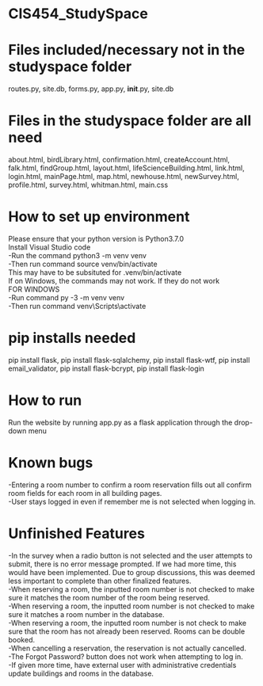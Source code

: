 # CIS454_StudySpace
# Files included/necessary not in the studyspace folder  
routes.py, site.db, forms.py, app.py, __init__.py, site.db


# Files in the studyspace folder are all need  
about.html, birdLibrary.html, confirmation.html, createAccount.html, falk.html, findGroup.html,
layout.html, lifeScienceBuilding.html, link.html, login.html, mainPage.html, map.html, 
newhouse.html, newSurvey.html, profile.html, survey.html, whitman.html, main.css


# How to set up environment  
Please ensure that your python version is Python3.7.0  
Install Visual Studio code  
-Run the command python3 -m venv venv  
-Then run command source venv/bin/activate  
This may have to be subsituted for .venv/bin/activate  
If on Windows, the commands may not work. If they do not work  
FOR WINDOWS  
-Run command py -3 -m venv venv  
-Then run command venv\Scripts\activate


# pip installs needed  
pip install flask, pip install flask-sqlalchemy, pip install flask-wtf, pip install email_validator,
pip install flask-bcrypt, pip install flask-login


# How to run  
Run the website by running app.py as a flask application through the drop-down menu

# Known bugs    
-Entering a room number to confirm a room reservation fills out all confirm room fields for each room in all building pages.  
-User stays logged in even if remember me is not selected  when logging in.  

# Unfinished Features
-In the survey when a radio button is not selected and the user attempts to submit, there is no error message prompted. If we had more time, this would have been implemented. Due to group discussions, this was deemed less important to complete than other finalized features.  
-When reserving a room, the inputted room number is not checked to make sure it matches the room number of the room being reserved.  
-When reserving a room, the inputted room number is not checked to make sure it matches a room number in the database.  
-When reserving a room, the inputted room number is not check to make sure that the room has not already been reserved. Rooms can be double booked.  
-When cancelling a reservation, the reservation is not actually cancelled.  
-The Forgot Password? button does not work when attempting to log in.  
-If given more time, have external user with administrative credentials update buildings and rooms in the database. 


